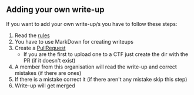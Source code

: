 ## Adding your own write-up
If you want to add your own write-up/s you have to follow these steps: <br>
 1. Read the [rules](./rules.md)
 2. You have to use MarkDown for creating writeups
 3. Create a [PullRequest](https://github.com/T3n4ci0us/writeups/pulls)
    - If you are the first to upload one to a CTF just create the dir with the PR (if it doesn't exist)
 4. A member from this organisation will read the write-up and correct mistakes (if there are ones)
 5. If there is a mistake correct it (if there aren't any mistake skip this step)
 6. Write-up will get merged
